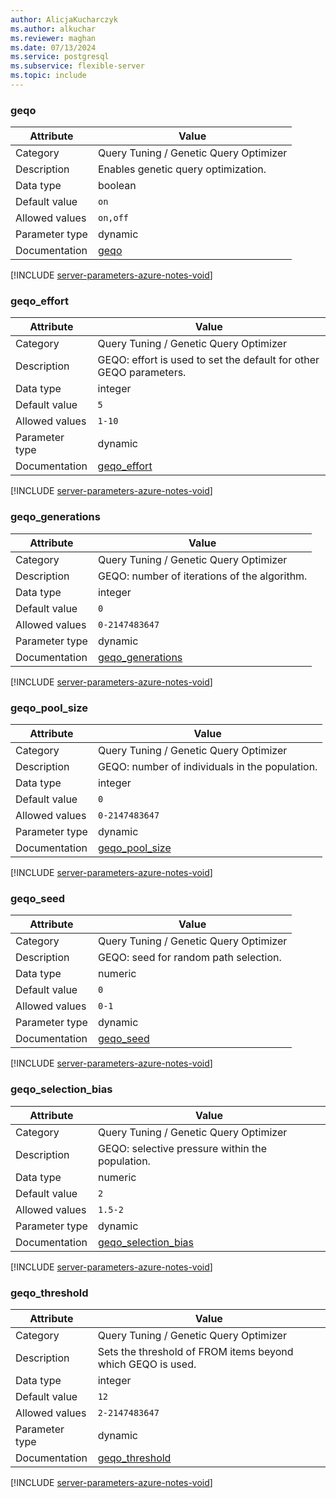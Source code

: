 ```yaml
---
author: AlicjaKucharczyk
ms.author: alkuchar
ms.reviewer: maghan
ms.date: 07/13/2024
ms.service: postgresql
ms.subservice: flexible-server
ms.topic: include
---
```

### geqo

| Attribute      | Value                                                      |
|----------------|------------------------------------------------------------|
| Category       | Query Tuning / Genetic Query Optimizer |
| Description    | Enables genetic query optimization.                                |
| Data type      | boolean   |
| Default value  | `on`          |
| Allowed values | `on,off`       |
| Parameter type | dynamic        |
| Documentation  | [geqo](https://www.postgresql.org/docs/11/runtime-config-query.html#GUC-GEQO)                               |


[!INCLUDE [server-parameters-azure-notes-void](./server-parameters-azure-notes-void.md)]



### geqo_effort

| Attribute      | Value                                                      |
|----------------|------------------------------------------------------------|
| Category       | Query Tuning / Genetic Query Optimizer |
| Description    | GEQO: effort is used to set the default for other GEQO parameters. |
| Data type      | integer   |
| Default value  | `5`           |
| Allowed values | `1-10`         |
| Parameter type | dynamic        |
| Documentation  | [geqo_effort](https://www.postgresql.org/docs/11/runtime-config-query.html#GUC-GEQO-EFFORT)                 |


[!INCLUDE [server-parameters-azure-notes-void](./server-parameters-azure-notes-void.md)]



### geqo_generations

| Attribute      | Value                                                      |
|----------------|------------------------------------------------------------|
| Category       | Query Tuning / Genetic Query Optimizer |
| Description    | GEQO: number of iterations of the algorithm.                       |
| Data type      | integer   |
| Default value  | `0`           |
| Allowed values | `0-2147483647` |
| Parameter type | dynamic        |
| Documentation  | [geqo_generations](https://www.postgresql.org/docs/11/runtime-config-query.html#GUC-GEQO-GENERATIONS)       |


[!INCLUDE [server-parameters-azure-notes-void](./server-parameters-azure-notes-void.md)]



### geqo_pool_size

| Attribute      | Value                                                      |
|----------------|------------------------------------------------------------|
| Category       | Query Tuning / Genetic Query Optimizer |
| Description    | GEQO: number of individuals in the population.                     |
| Data type      | integer   |
| Default value  | `0`           |
| Allowed values | `0-2147483647` |
| Parameter type | dynamic        |
| Documentation  | [geqo_pool_size](https://www.postgresql.org/docs/11/runtime-config-query.html#GUC-GEQO-POOL-SIZE)           |


[!INCLUDE [server-parameters-azure-notes-void](./server-parameters-azure-notes-void.md)]



### geqo_seed

| Attribute      | Value                                                      |
|----------------|------------------------------------------------------------|
| Category       | Query Tuning / Genetic Query Optimizer |
| Description    | GEQO: seed for random path selection.                              |
| Data type      | numeric   |
| Default value  | `0`           |
| Allowed values | `0-1`          |
| Parameter type | dynamic        |
| Documentation  | [geqo_seed](https://www.postgresql.org/docs/11/runtime-config-query.html#GUC-GEQO-SEED)                     |


[!INCLUDE [server-parameters-azure-notes-void](./server-parameters-azure-notes-void.md)]



### geqo_selection_bias

| Attribute      | Value                                                      |
|----------------|------------------------------------------------------------|
| Category       | Query Tuning / Genetic Query Optimizer |
| Description    | GEQO: selective pressure within the population.                    |
| Data type      | numeric   |
| Default value  | `2`           |
| Allowed values | `1.5-2`        |
| Parameter type | dynamic        |
| Documentation  | [geqo_selection_bias](https://www.postgresql.org/docs/11/runtime-config-query.html#GUC-GEQO-SELECTION-BIAS) |


[!INCLUDE [server-parameters-azure-notes-void](./server-parameters-azure-notes-void.md)]



### geqo_threshold

| Attribute      | Value                                                      |
|----------------|------------------------------------------------------------|
| Category       | Query Tuning / Genetic Query Optimizer |
| Description    | Sets the threshold of FROM items beyond which GEQO is used.        |
| Data type      | integer   |
| Default value  | `12`          |
| Allowed values | `2-2147483647` |
| Parameter type | dynamic        |
| Documentation  | [geqo_threshold](https://www.postgresql.org/docs/11/runtime-config-query.html#GUC-GEQO-THRESHOLD)           |


[!INCLUDE [server-parameters-azure-notes-void](./server-parameters-azure-notes-void.md)]



